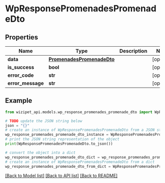 # WpResponsePromenadesPromenadeDto


## Properties

Name | Type | Description | Notes
------------ | ------------- | ------------- | -------------
**data** | [**PromenadesPromenadeDto**](PromenadesPromenadeDto.md) |  | [optional] 
**is_success** | **bool** |  | [optional] 
**error_code** | **str** |  | [optional] 
**error_message** | **str** |  | [optional] 

## Example

```python
from wizipet_api.models.wp_response_promenades_promenade_dto import WpResponsePromenadesPromenadeDto

# TODO update the JSON string below
json = "{}"
# create an instance of WpResponsePromenadesPromenadeDto from a JSON string
wp_response_promenades_promenade_dto_instance = WpResponsePromenadesPromenadeDto.from_json(json)
# print the JSON string representation of the object
print(WpResponsePromenadesPromenadeDto.to_json())

# convert the object into a dict
wp_response_promenades_promenade_dto_dict = wp_response_promenades_promenade_dto_instance.to_dict()
# create an instance of WpResponsePromenadesPromenadeDto from a dict
wp_response_promenades_promenade_dto_from_dict = WpResponsePromenadesPromenadeDto.from_dict(wp_response_promenades_promenade_dto_dict)
```
[[Back to Model list]](../README.md#documentation-for-models) [[Back to API list]](../README.md#documentation-for-api-endpoints) [[Back to README]](../README.md)


